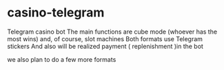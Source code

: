 # casino-telegram
Telegram casino bot  The main functions are cube mode (whoever has the most wins)  and, of course,
slot machines  Both formats use Telegram stickers And also will be realized payment ( replenishment )in the bot 

we also plan to do a few more formats
